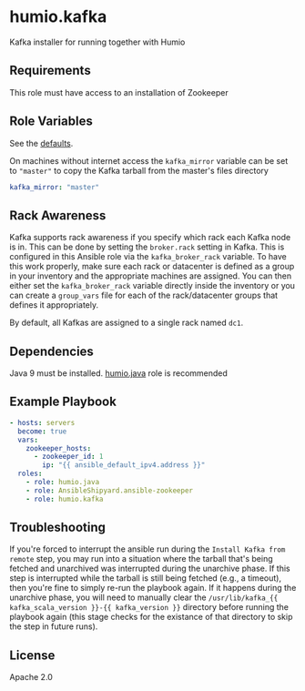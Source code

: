 humio.kafka
=========

Kafka installer for running together with Humio

Requirements
------------

This role must have access to an installation of Zookeeper

Role Variables
--------------

See the [defaults](https://github.com/humio/ansible-kafka/blob/master/defaults/main.yml).

On machines without internet access the `kafka_mirror` variable can be set to `"master"` to copy the Kafka tarball from the master's files directory

```yaml
kafka_mirror: "master"
```

Rack Awareness
------------

Kafka supports rack awareness if you specify which rack each Kafka node is in. This can be done by
setting the `broker.rack` setting in Kafka. This is configured in this Ansible role via the
`kafka_broker_rack` variable. To have this work properly, make sure each rack or datacenter is
defined as a group in your inventory and the appropriate machines are assigned. You can then either
set the `kafka_broker_rack` variable directly inside the inventory or you can create a `group_vars`
file for each of the rack/datacenter groups that defines it appropriately.

By default, all Kafkas are assigned to a single rack named `dc1`.

Dependencies
------------

Java 9 must be installed. [humio.java](https://galaxy.ansible.com/humio/java/) role is recommended

Example Playbook
----------------

```yaml
- hosts: servers
  become: true
  vars:
    zookeeper_hosts:
      - zookeeper_id: 1
        ip: "{{ ansible_default_ipv4.address }}"
  roles:
    - role: humio.java
    - role: AnsibleShipyard.ansible-zookeeper
    - role: humio.kafka
```

Troubleshooting
---------------

If you're forced to interrupt the ansible run during the `Install Kafka from remote` step, you may run into a situation
where the tarball that's being fetched and unarchived was interrupted during the unarchive phase. If this step is
interrupted while the tarball is still being fetched (e.g., a timeout), then you're fine to simply re-run the playbook
again. If it happens during the unarchive phase, you will need to manually clear the
`/usr/lib/kafka_{{ kafka_scala_version }}-{{ kafka_version }}` directory before running the playbook again (this stage
checks for the existance of that directory to skip the step in future runs). 

License
-------

Apache 2.0
